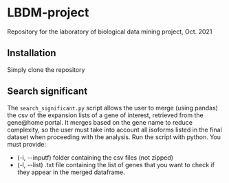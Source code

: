 # LBDM-project
Repository for the laboratory of biological data mining project, Oct. 2021
## Installation
Simply clone the repository
## Search significant
The `search_significant.py` script allows the user to merge (using pandas) the csv of the expansion lists of a gene of interest, retrieved from the gene@home portal. It merges based on the gene name to reduce complexity, so the user must take into account all isoforms listed in the final dataset when proceeding with the analysis.
Run the script with python. You must provide:
* (-i, --inputf) folder containing the csv files (not zipped) 
* (-l, --list) .txt file containing the list of genes that you want to check if they appear in the merged dataframe.

